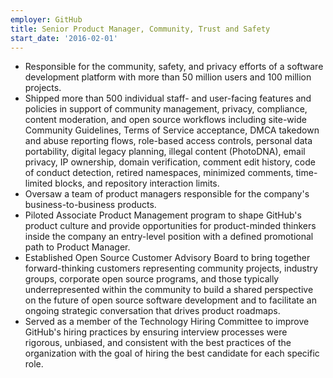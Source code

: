 ```yaml
---
employer: GitHub
title: Senior Product Manager, Community, Trust and Safety
start_date: '2016-02-01'
---
```


* Responsible for the community, safety, and privacy efforts of a software development platform with more than 50 million users and 100 million projects.
* Shipped more than 500 individual staff- and user-facing features and policies in support of community management, privacy, compliance, content moderation, and open source workflows including site-wide Community Guidelines, Terms of Service acceptance, DMCA takedown and abuse reporting flows, role-based access controls, personal data portability, digital legacy planning, illegal content (PhotoDNA), email privacy, IP ownership, domain verification, comment edit history, code of conduct detection, retired namespaces, minimized comments, time-limited blocks, and repository interaction limits.
* Oversaw a team of product managers responsible for the company's business-to-business products.
* Piloted Associate Product Management program to shape GitHub's product culture and provide opportunities for product-minded thinkers inside the company an entry-level position with a defined promotional path to Product Manager.
* Established Open Source Customer Advisory Board to bring together forward-thinking customers representing community projects, industry groups, corporate open source programs, and those typically underrepresented within the community to build a shared perspective on the future of open source software development and to facilitate an ongoing strategic conversation that drives product roadmaps.
* Served as a member of the Technology Hiring Committee to improve GitHub's hiring practices by ensuring interview processes were rigorous, unbiased, and consistent with the best practices of the organization with the goal of hiring the best candidate for each specific role.
